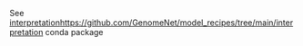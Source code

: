 See [interpretation](https://github.com/GenomeNet/model_recipes/tree/main/interpretation)https://github.com/GenomeNet/model_recipes/tree/main/interpretation conda package 
